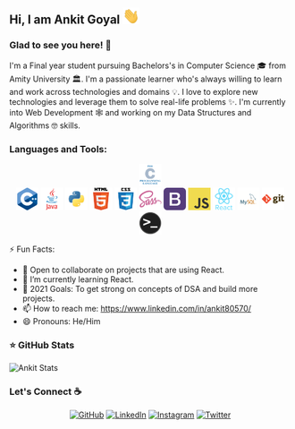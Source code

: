 ## Hi, I am Ankit Goyal <img src="https://raw.githubusercontent.com/ABSphreak/ABSphreak/master/gifs/Hi.gif" width="30px">
### Glad to see you here!  🤩  &nbsp;
I'm a Final year student pursuing Bachelors's in Computer Science 🎓 from Amity University 🏛. I'm a passionate learner who's always willing to learn and work across technologies and domains 💡. I love to explore new technologies and leverage them to solve real-life problems ✨. I'm currently into Web Development 🕸️ and working on my Data Structures and Algorithms 🤓 skills.


### Languages and Tools:

<p align="center">

  <div align="center">
  
<code><img height="40" src="https://raw.githubusercontent.com/github/explore/80688e429a7d4ef2fca1e82350fe8e3517d3494d/topics/c/c.png">
</code> <code><img height="40" src="https://raw.githubusercontent.com/github/explore/80688e429a7d4ef2fca1e82350fe8e3517d3494d/topics/cpp/cpp.png"></code> 
<code><img height="40" src="https://raw.githubusercontent.com/devicons/devicon/master/icons/java/java-original-wordmark.svg"></code> 
<code><img height="40" src="https://raw.githubusercontent.com/github/explore/80688e429a7d4ef2fca1e82350fe8e3517d3494d/topics/python/python.png"></code> 
<code><img height="40" src="https://raw.githubusercontent.com/github/explore/80688e429a7d4ef2fca1e82350fe8e3517d3494d/topics/html/html.png"></code> 
<code><img height="40" src="https://raw.githubusercontent.com/github/explore/80688e429a7d4ef2fca1e82350fe8e3517d3494d/topics/css/css.png"></code>
<code><img height="40" src="https://raw.githubusercontent.com/github/explore/80688e429a7d4ef2fca1e82350fe8e3517d3494d/topics/sass/sass.png"></code> 
<code><img height="40" src="https://raw.githubusercontent.com/github/explore/80688e429a7d4ef2fca1e82350fe8e3517d3494d/topics/bootstrap/bootstrap.png"></code> 
<code><img height="40" src="https://raw.githubusercontent.com/github/explore/80688e429a7d4ef2fca1e82350fe8e3517d3494d/topics/javascript/javascript.png"></code> 
<code><img height="40" src="https://raw.githubusercontent.com/devicons/devicon/master/icons/react/react-original-wordmark.svg"></code>
<code><img height="40" src="https://raw.githubusercontent.com/github/explore/80688e429a7d4ef2fca1e82350fe8e3517d3494d/topics/mysql/mysql.png"></code> 
<code><img height="40" src="https://raw.githubusercontent.com/github/explore/80688e429a7d4ef2fca1e82350fe8e3517d3494d/topics/git/git.png"></code> 
<code><img height="40" src="https://raw.githubusercontent.com/github/explore/80688e429a7d4ef2fca1e82350fe8e3517d3494d/topics/terminal/terminal.png"></code>
<!--<code><img height="40" src="https://raw.githubusercontent.com/github/explore/80688e429a7d4ef2fca1e82350fe8e3517d3494d/topics/nodejs/nodejs.png"></code> 
<code><img height="40" src="https://raw.githubusercontent.com/github/explore/80688e429a7d4ef2fca1e82350fe8e3517d3494d/topics/mongodb/mongodb.png"></code> -->


 </div>
</p>


⚡ Fun Facts:
- 👯 Open to collaborate on projects that are using React.
- 🌱 I’m currently learning React.
- 🥅 2021 Goals: To get strong on concepts of DSA and build more projects.
- 📫 How to reach me: https://www.linkedin.com/in/ankit80570/
- 😄 Pronouns: He/Him

 ### ⭐ GitHub Stats

 <p> 
    <img src="https://github-readme-stats.vercel.app/api?username=ankit80570&count_private=true&show_icons=true&theme=default&line" alt="Ankit Stats" width="420"/> 
 </p>

### Let's Connect :coffee:
<p align="center">
	<a href="https://github.com/ankit80570"><img src="https://img.icons8.com/bubbles/50/000000/github.png" alt="GitHub"/></a>
	<a href="https://www.linkedin.com/in/ankitgoyal8057/"><img src="https://img.icons8.com/bubbles/50/000000/linkedin.png" alt="LinkedIn"/></a>
	<a href="https://www.instagram.com/__ankitgoyal__/"><img src="https://img.icons8.com/bubbles/50/000000/instagram.png" alt="Instagram"/></a>
	<a href="https://twitter.com/ankitgoyal8057"><img src="https://img.icons8.com/bubbles/50/000000/twitter.png" alt="Twitter"/></a>
</p>
